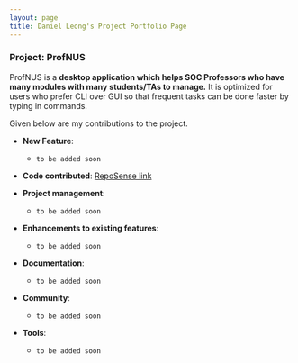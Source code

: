 ```yaml
---
layout: page
title: Daniel Leong's Project Portfolio Page
---
```


### Project: ProfNUS

ProfNUS is a **desktop application which helps SOC Professors who have many modules with many students/TAs to manage.** It is optimized for users who prefer CLI over GUI so that frequent tasks can be done faster by typing in commands.

Given below are my contributions to the project.

* **New Feature**: 
  * `to be added soon`
  
* **Code contributed**: [RepoSense link](https://nus-cs2103-ay2223s1.github.io/tp-dashboard/?search=leongdl135&breakdown=true&sort=groupTitle&sortWithin=title&since=2022-09-16&timeframe=commit&mergegroup=&groupSelect=groupByRepos&checkedFileTypes=docs~functional-code~test-code~other)

* **Project management**:
  * `to be added soon`

* **Enhancements to existing features**:
  * `to be added soon`

* **Documentation**:
  * `to be added soon`

* **Community**:
  * `to be added soon`
  
* **Tools**:
  * `to be added soon`
  
